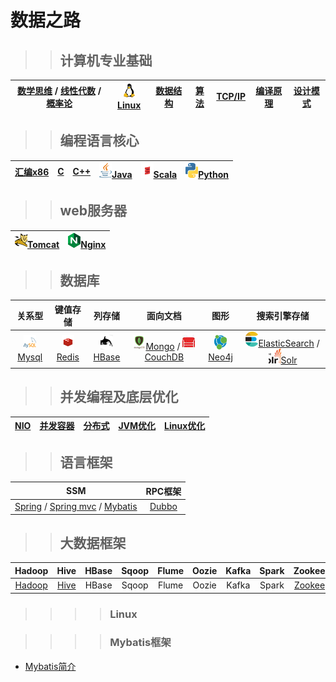 # 数据之路

>>## 计算机专业基础

|[数学思维]() / [线性代数]() / [概率论]() |[![linux](images/s1-linux-20-24.png)Linux](#Linux)|[数据结构]()|[算法]()|[TCP/IP]()|[编译原理]()|[设计模式]()| 
|:----:|:----:|:----:|:----:|:----:|:----:|:----:|

>>## 编程语言核心
|[汇编x86]()|[C]()|[C++]()|[![java](images/s1-java-20-24.png)Java]()|[![scala](images/s1-scala-20-24.png)Scala]()|[![python](images/s1-python-20-24.png)Python]()|  
|:----:|:----:|:----:|:----:|:----:|:----:|  

>>## web服务器
|[![mysql](images/s1-tomcat-20-24.png)Tomcat]()|[![mysql](images/s1-nginx-20-24.png)Nginx]()|
|:----:|:----:|

>>## 数据库  
|关系型|键值存储|列存储|面向文档|图形|搜索引擎存储|  
|:----:|:----:|:----:|:----:|:----:|:----:|  
|[![mysql](images/s1-mysql-20-24.png)Mysql]()|[![redis](images/s1-redis-20-24.png)Redis]()|[![hbase](images/s1-hbase-20-24.png)HBase]()|[![mongo](images/s1-mongo-20-24.png)Mongo]() / [![couchdb](images/s1-couchdb-20-24.png)CouchDB]()|[![neo4j](images/s1-neo4j-20-24.png)Neo4j]()|[![es](images/s1-es-20-24.png)ElasticSearch]() / [![solr](images/s1-solr-20-24.png)Solr]()|

>>## 并发编程及底层优化  
|[NIO]()|[并发容器]()|[分布式]()|[JVM优化]()|[Linux优化]()|
|:----:|:----:|:----:|:----:|:----:|


>>## 语言框架  
|SSM|RPC框架| 
|:----:|:----:|  
|[Spring]() / [Spring mvc]() / [Mybatis](#Mybatis框架)|[Dubbo]()|

>>## 大数据框架
|Hadoop|Hive|HBase|Sqoop|Flume|Oozie|Kafka|Spark|Zookeeper|Flink|
|:----:|:----:|:----:|:----:|:----:|:----:|:----:|:----:|:----:|:----:|
|[Hadoop]()|[Hive]()|HBase|Sqoop|Flume|Oozie|Kafka|Spark|[Zookeeper]()|Flink|


>>>>### Linux


>>>>### Mybatis框架
* [Mybatis简介](framework/ssm/mybatis简介.md)
